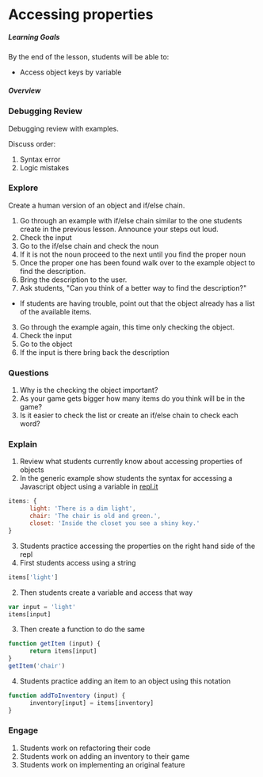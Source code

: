 # Accessing properties

##### Learning Goals
By the end of the lesson, students will be able to:
  - Access object keys by variable

##### Overview

### Debugging Review
Debugging review with examples.

Discuss order:
  1. Syntax error
  2. Logic mistakes

### Explore
Create a human version of an object and if/else chain.  

1. Go through an example with if/else chain similar to the one students create in the previous lesson. Announce your steps out loud.
  1. Check the input
  2. Go to the if/else chain and check the noun
  3. If it is not the noun proceed to the next until you find the proper noun
  4. Once the proper one has been found walk over to the example object to find the description.
  5. Bring the description to the user.
2. Ask students, "Can you think of a better way to find the description?"
  - If students are having trouble, point out that the object already has a list of the available items.
3. Go through the example again, this time only checking the object.
  1. Check the input
  2. Go to the object
  3. If the input is there bring back the description

### Questions
1. Why is the checking the object important?
2. As your game gets bigger how many items do you think will be in the game?
3. Is it easier to check the list or create an if/else chain to check each word?

### Explain
1. Review what students currently know about accessing properties of objects
2. In the generic example show students the syntax for accessing a Javascript object using a variable in [repl.it](repl.it)
```js
items: {
      light: 'There is a dim light',
      chair: 'The chair is old and green.',
      closet: 'Inside the closet you see a shiny key.'
}
```
3. Students practice accessing the properties on the right hand side of the repl
  1. First students access using a string
  ```js
  items['light']
  ```
  2. Then students create a variable and access that way
  ```js
  var input = 'light'
  items[input]
  ```
  3. Then create a function to do the same
  ```js
  function getItem (input) {
        return items[input]
  }
  getItem('chair')
  ```
  4. Students practice adding an item to an object using this notation
  ```js
  function addToInventory (input) {
        inventory[input] = items[inventory]
  }
  ```

### Engage

1. Students work on refactoring their code
2. Students work on adding an inventory to their game
3. Students work on implementing an original feature
